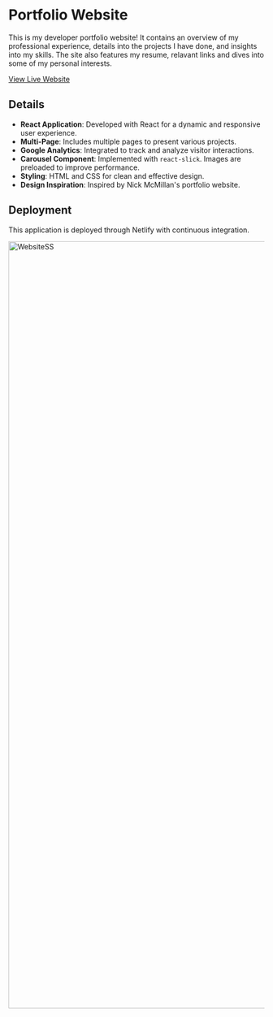 # Portfolio Website

This is my developer portfolio website! It contains an overview of my professional experience, details into the projects I have done, and insights into my skills. The site also features my resume, relavant links and dives into some of my personal interests.

[View Live Website](https://aryapatel-portfolio.netlify.app)

## Details

- **React Application**: Developed with React for a dynamic and responsive user experience.
- **Multi-Page**: Includes multiple pages to present various projects.
- **Google Analytics**: Integrated to track and analyze visitor interactions.
- **Carousel Component**: Implemented with `react-slick`. Images are preloaded to improve performance.
- **Styling**: HTML and CSS for clean and effective design.
- **Design Inspiration**: Inspired by Nick McMillan's portfolio website.

## Deployment

This application is deployed through Netlify with continuous integration.

<img width="1511" alt="WebsiteSS" src="https://github.com/user-attachments/assets/c0e98067-7817-44ec-bc63-9b4f0f8e297b">
